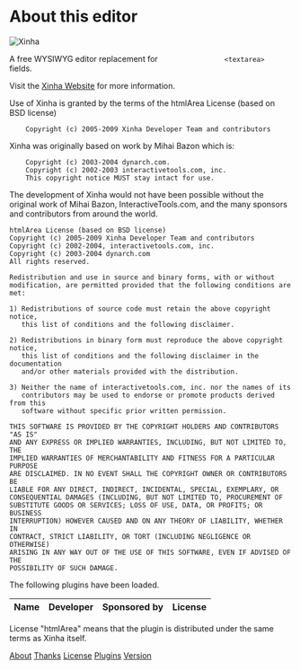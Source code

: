 About this editor
=================

<img src="" alt="Xinha" id="[xinha_logo]" />

A free WYSIWYG editor replacement for `                 <textarea>             ` fields.

Visit the [Xinha Website](http://xinha.gogo.co.nz/) for more information.

Use of Xinha is granted by the terms of the htmlArea License (based on BSD license)

        Copyright (c) 2005-2009 Xinha Developer Team and contributors

Xinha was originally based on work by Mihai Bazon which is:

        Copyright (c) 2003-2004 dynarch.com.
        Copyright (c) 2002-2003 interactivetools.com, inc.
        This copyright notice MUST stay intact for use.
      

The development of Xinha would not have been possible without the original work of Mihai Bazon, InteractiveTools.com, and the many sponsors and contributors from around the world.

    htmlArea License (based on BSD license)
    Copyright (c) 2005-2009 Xinha Developer Team and contributors
    Copyright (c) 2002-2004, interactivetools.com, inc.
    Copyright (c) 2003-2004 dynarch.com
    All rights reserved.

    Redistribution and use in source and binary forms, with or without
    modification, are permitted provided that the following conditions are met:

    1) Redistributions of source code must retain the above copyright notice,
       this list of conditions and the following disclaimer.

    2) Redistributions in binary form must reproduce the above copyright notice,
       this list of conditions and the following disclaimer in the documentation
       and/or other materials provided with the distribution.

    3) Neither the name of interactivetools.com, inc. nor the names of its
       contributors may be used to endorse or promote products derived from this
       software without specific prior written permission.

    THIS SOFTWARE IS PROVIDED BY THE COPYRIGHT HOLDERS AND CONTRIBUTORS "AS IS"
    AND ANY EXPRESS OR IMPLIED WARRANTIES, INCLUDING, BUT NOT LIMITED TO, THE
    IMPLIED WARRANTIES OF MERCHANTABILITY AND FITNESS FOR A PARTICULAR PURPOSE
    ARE DISCLAIMED. IN NO EVENT SHALL THE COPYRIGHT OWNER OR CONTRIBUTORS BE
    LIABLE FOR ANY DIRECT, INDIRECT, INCIDENTAL, SPECIAL, EXEMPLARY, OR
    CONSEQUENTIAL DAMAGES (INCLUDING, BUT NOT LIMITED TO, PROCUREMENT OF
    SUBSTITUTE GOODS OR SERVICES; LOSS OF USE, DATA, OR PROFITS; OR BUSINESS
    INTERRUPTION) HOWEVER CAUSED AND ON ANY THEORY OF LIABILITY, WHETHER IN
    CONTRACT, STRICT LIABILITY, OR TORT (INCLUDING NEGLIGENCE OR OTHERWISE)
    ARISING IN ANY WAY OUT OF THE USE OF THIS SOFTWARE, EVEN IF ADVISED OF THE
    POSSIBILITY OF SUCH DAMAGE.

The following plugins have been loaded.

<table><thead><tr class="header"><th>Name</th><th>Developer</th><th>Sponsored by</th><th>License</th></tr></thead><tbody></tbody></table>

License "htmlArea" means that the plugin is distributed under the same terms as Xinha itself.

<a href="javascript:void(0)" class="tab tab-current">About</a> <a href="javascript:void(0)" class="tab">Thanks</a> <a href="javascript:void(0)" class="tab">License</a> <a href="javascript:void(0)" class="tab">Plugins</a> <a href="javascript:void(0)" class="tab">Version</a>
